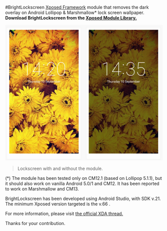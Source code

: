 #BrightLockscreen
[Xposed Framework](http://repo.xposed.info) module that removes the dark overlay on Android Lollipop & Marshmallow* lock screen wallpaper.
**Download BrightLockscreen from the [Xposed Module Library.](http://repo.xposed.info/module/com.generalbrus.brightlockscreen)**


![BrightLockscreen Preview](https://github.com/Generalbrus/BrightLockscreen/blob/master/screenshots/preview.png?raw=true)
> Lockscreen with and without the module. 

(*) The module has been tested only on CM12.1 (based on Lollipop 5.1.1), but it should also work on vanilla Android 5.0/1 and CM12. It has been reported to work on Marshmallow and CM13.

BrightLockscreen has been developed using Android Studio, with SDK v.21.<br/>
The minimum Xposed version targeted is the v.66 .<br/>

For more information, please visit [the official XDA thread.](http://forum.xda-developers.com/xposed/modules/xposed-bright-lockscreen-dark-overlay-t3198020)

Thanks for your contribution.
